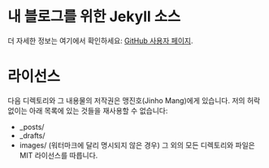 # 내 블로그를 위한 Jekyll 소스
더 자세한 정보는 여기에서 확인하세요: [GitHub 사용자 페이지](https://help.github.com/articles/user-organization-and-project-pages).

# 라이선스
다음 디렉토리와 그 내용물의 저작권은 맹진호(Jinho Mang)에게 있습니다. 저의 허락 없이는 아래 목록에 있는 것들을 재사용할 수 없습니다:

*  _posts/
*  _drafts/
*  images/ (워터마크에 달리 명시되지 않은 경우)
그 외의 모든 디렉토리와 파일은 MIT 라이선스를 따릅니다.
